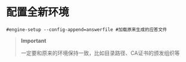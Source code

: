 # 配置全新环境


    #engine-setup --config-append=answerfile #加载原来生成的应答文件



> **Important**
>
> 一定要和原来的环境保持一致，比如目录路径、CA证书的颁发组织等
